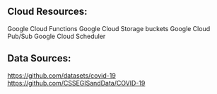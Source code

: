 ## Cloud Resources:
Google Cloud Functions
Google Cloud Storage buckets
Google Cloud Pub/Sub
Google Cloud Scheduler

## Data Sources:
https://github.com/datasets/covid-19
https://github.com/CSSEGISandData/COVID-19